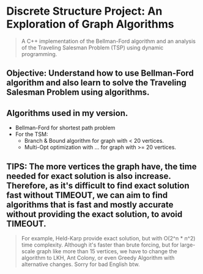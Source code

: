 # Discrete Structure Project: An Exploration of Graph Algorithms
> A C++ implementation of the Bellman-Ford algorithm and an analysis of the Traveling Salesman Problem (TSP) using dynamic programming.

## Objective: Understand how to use Bellman-Ford algorithm and also learn to solve the Traveling Salesman Problem using algorithms.

## Algorithms used in my version.
- Bellman-Ford for shortest path problem
- For the TSM:
    + Branch & Bound algorithm for graph with < 20 vertices.
    + Multi-Opt optimization with ... for graph with >= 20 vertices.

## TIPS: The more vertices the graph have, the time needed for exact solution is also increase. Therefore, as it's difficult to find exact solution fast without TIMEOUT, we can aim to find algorithms that is fast and mostly accurate without providing the exact solution, to avoid TIMEOUT.
> For example, Held-Karp provide exact solution, but with O(2^n * n^2) time complexity. Although it's faster than brute forcing, but for large-scale graph like more than 15 vertices, we have to change the algorithm to LKH, Ant Colony, or even Greedy Algorithm with alternative changes.
> Sorry for bad English btw.
